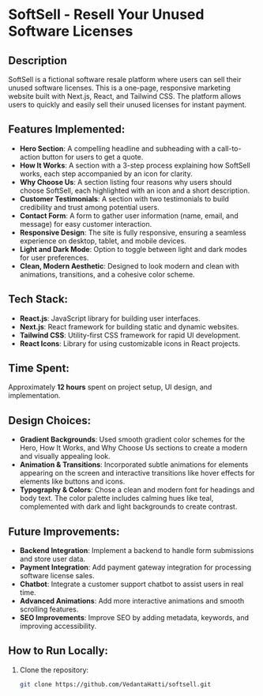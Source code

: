 # SoftSell - Resell Your Unused Software Licenses

## Description
SoftSell is a fictional software resale platform where users can sell their unused software licenses. This is a one-page, responsive marketing website built with Next.js, React, and Tailwind CSS. The platform allows users to quickly and easily sell their unused licenses for instant payment. 

## Features Implemented:
- **Hero Section**: A compelling headline and subheading with a call-to-action button for users to get a quote.
- **How It Works**: A section with a 3-step process explaining how SoftSell works, each step accompanied by an icon for clarity.
- **Why Choose Us**: A section listing four reasons why users should choose SoftSell, each highlighted with an icon and a short description.
- **Customer Testimonials**: A section with two testimonials to build credibility and trust among potential users.
- **Contact Form**: A form to gather user information (name, email, and message) for easy customer interaction.
- **Responsive Design**: The site is fully responsive, ensuring a seamless experience on desktop, tablet, and mobile devices.
- **Light and Dark Mode**: Option to toggle between light and dark modes for user preferences.
- **Clean, Modern Aesthetic**: Designed to look modern and clean with animations, transitions, and a cohesive color scheme.

## Tech Stack:
- **React.js**: JavaScript library for building user interfaces.
- **Next.js**: React framework for building static and dynamic websites.
- **Tailwind CSS**: Utility-first CSS framework for rapid UI development.
- **React Icons**: Library for using customizable icons in React projects.

## Time Spent:
Approximately **12 hours** spent on project setup, UI design, and implementation.

## Design Choices:
- **Gradient Backgrounds**: Used smooth gradient color schemes for the Hero, How It Works, and Why Choose Us sections to create a modern and visually appealing look.
- **Animation & Transitions**: Incorporated subtle animations for elements appearing on the screen and interactive transitions like hover effects for elements like buttons and icons.
- **Typography & Colors**: Chose a clean and modern font for headings and body text. The color palette includes calming hues like teal, complemented with dark and light backgrounds to create contrast.

## Future Improvements:
- **Backend Integration**: Implement a backend to handle form submissions and store user data.
- **Payment Integration**: Add payment gateway integration for processing software license sales.
- **Chatbot**: Integrate a customer support chatbot to assist users in real time.
- **Advanced Animations**: Add more interactive animations and smooth scrolling features.
- **SEO Improvements**: Improve SEO by adding metadata, keywords, and improving accessibility.

## How to Run Locally:
1. Clone the repository:
   ```bash
   git clone https://github.com/VedantaHatti/softsell.git
